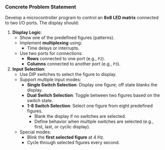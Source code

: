 ### **Concrete Problem Statement**

Develop a microcontroller program to control an **8x8 LED matrix** connected to two I/O ports. The display should:

1. **Display Logic**:
    - Show one of the predefined figures (patterns).
    - Implement **multiplexing** using:
        - Time delays or interrupts.
    - Use two ports for connections:
        - **Rows** connected to one port (e.g., `P2`).
        - **Columns** connected to another port (e.g., `P3`).
2. **Input Selection**:
    - Use DIP switches to select the figure to display.
    - Support multiple input modes:
        - **Single Switch Selection**: Display one figure; off state blanks the display.
        - **Dual Switch Selection**: Toggle between two figures based on the switch state.
        - **1-8 Switch Selection**: Select one figure from eight predefined figures.
            - Blank the display if no switches are selected.
            - Define behavior when multiple switches are selected (e.g., first, last, or cyclic display).
    - Special modes:
        - Blink the **first selected figure** at 4 Hz.
        - Cycle through selected figures every second.